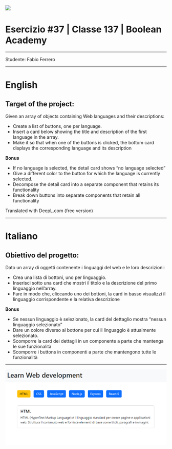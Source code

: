 <img src="https://lwfiles.mycourse.app/6368e5089f20781a7e4f1805-public/2c162927114072f9ebbf04043a593fb9.png" width="200">
<br>

# Esercizio #37 | Classe 137 | Boolean Academy

---

Studente: Fabio Ferrero

---
# English

## Target of the project:
Given an array of objects containing Web languages and their descriptions:
- Create a list of buttons, one per language.
- Insert a card below showing the title and description of the first language in the array.
- Make it so that when one of the buttons is clicked, the bottom card displays the corresponding language and its description

**Bonus**
- If no language is selected, the detail card shows “no language selected”
- Give a different color to the button for which the language is currently selected.
- Decompose the detail card into a separate component that retains its functionality
- Break down buttons into separate components that retain all functionality

Translated with DeepL.com (free version)


---
# Italiano

## Obiettivo del progetto:
Dato un array di oggetti contenente i linguaggi del web e le loro descrizioni:
- Crea una lista di bottoni, uno per  linguaggio.
- Inserisci sotto una card che mostri il titolo e la descrizione del primo linguaggio nell’array.
- Fare in modo che, cliccando uno dei bottoni, la card in basso visualizzi il linguaggio corrispondente e la relativa descrizione

**Bonus**
- Se nessun linguaggio è selezionato, la card del dettaglio mostra “nessun linguaggio selezionato”
- Dare un colore diverso al bottone per cui il linguaggio è attualmente selezionato.
- Scomporre la card dei dettagli in un componente a parte che mantenga le sue funzionalità
- Scomporre i buttons in componenti a parte che mantengono tutte le funzionalità

---

<img src="./screenshot.png">
